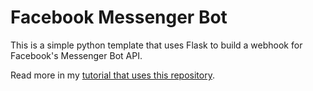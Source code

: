 # Facebook Messenger Bot
This is a simple python template that uses Flask to build a webhook for Facebook's Messenger Bot API.

Read more in my [tutorial that uses this repository](http://bluescreen.club/2017/05/21/making-a-facebook-messenger-bot-using-flask/).
